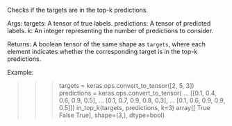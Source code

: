 Checks if the targets are in the top-k predictions.

Args:
    targets: A tensor of true labels.
    predictions: A tensor of predicted labels.
    k: An integer representing the number of predictions to consider.

Returns:
    A boolean tensor of the same shape as `targets`, where each element
    indicates whether the corresponding target is in the top-k predictions.

Example:

>>> targets = keras.ops.convert_to_tensor([2, 5, 3])
>>> predictions = keras.ops.convert_to_tensor(
... [[0.1, 0.4, 0.6, 0.9, 0.5],
...  [0.1, 0.7, 0.9, 0.8, 0.3],
...  [0.1, 0.6, 0.9, 0.9, 0.5]])
>>> in_top_k(targets, predictions, k=3)
array([ True False  True], shape=(3,), dtype=bool)
